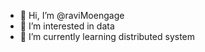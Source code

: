 - 👋 Hi, I’m @raviMoengage
- 👀 I’m interested in data
- 🌱 I’m currently learning distributed system

<!---
raviMoengage/raviMoengage is a ✨ special ✨ repository because its `README.md` (this file) appears on your GitHub profile.
You can click the Preview link to take a look at your changes.
--->
